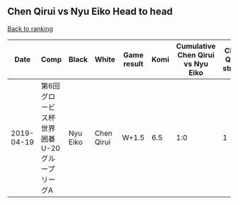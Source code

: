 ## Chen Qirui vs Nyu Eiko Head to head

[Back to ranking](../../index.md)




| **Date** | **Comp** | **Black** | **White** | **Game result** | **Komi** | **Cumulative Chen Qirui vs Nyu Eiko** | **Chen Qirui streak** | **Nyu Eiko streak** | 
| --- | --- | --- | --- | --- | --- | --- | --- | --- |
| 2019-04-19 | 第6回グロービス杯世界囲碁U-20グループリーグA | Nyu Eiko | Chen Qirui | W+1.5 | 6.5 | 1:0 | 1 | 0 |




